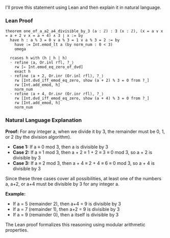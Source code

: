 I'll prove this statement using Lean and then explain it in natural language.

### Lean Proof
```lean
theorem one_of_a_a2_a4_divisible_by_3 (a : ℤ) : ∃ (x : ℤ), (x = a ∨ x = a + 2 ∨ x = a + 4) ∧ 3 ∣ x := by
  have h : a % 3 = 0 ∨ a % 3 = 1 ∨ a % 3 = 2 := by
    have := Int.emod_lt a (by norm_num : 0 < 3)
    omega
    
  rcases h with (h | h | h)
  · refine ⟨a, Or.inl rfl, ?_⟩
    rw [← Int.emod_eq_zero_of_dvd]
    exact h
  · refine ⟨a + 2, Or.inr (Or.inl rfl), ?_⟩
    rw [Int.dvd_iff_emod_eq_zero, show (a + 2) % 3 = 0 from ?_]
    rw [Int.add_emod, h]
    norm_num
  · refine ⟨a + 4, Or.inr (Or.inr rfl), ?_⟩
    rw [Int.dvd_iff_emod_eq_zero, show (a + 4) % 3 = 0 from ?_]
    rw [Int.add_emod, h]
    norm_num
```

### Natural Language Explanation

**Proof:** For any integer a, when we divide it by 3, the remainder must be 0, 1, or 2 (by the division algorithm).

- **Case 1:** If a ≡ 0 mod 3, then a is divisible by 3
- **Case 2:** If a ≡ 1 mod 3, then a + 2 ≡ 1 + 2 ≡ 3 ≡ 0 mod 3, so a + 2 is divisible by 3
- **Case 3:** If a ≡ 2 mod 3, then a + 4 ≡ 2 + 4 ≡ 6 ≡ 0 mod 3, so a + 4 is divisible by 3

Since these three cases cover all possibilities, at least one of the numbers a, a+2, or a+4 must be divisible by 3 for any integer a.

**Example:** 
- If a = 5 (remainder 2), then a+4 = 9 is divisible by 3
- If a = 7 (remainder 1), then a+2 = 9 is divisible by 3  
- If a = 9 (remainder 0), then a itself is divisible by 3

The Lean proof formalizes this reasoning using modular arithmetic properties.